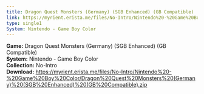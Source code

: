 ```yaml
---
title: Dragon Quest Monsters (Germany) (SGB Enhanced) (GB Compatible)
link: https://myrient.erista.me/files/No-Intro/Nintendo%20-%20Game%20Boy%20Color/Dragon%20Quest%20Monsters%20(Germany)%20(SGB%20Enhanced)%20(GB%20Compatible).zip
type: single1
System: Nintendo - Game Boy Color
---
```

<b>Game:</b> Dragon Quest Monsters (Germany) (SGB Enhanced) (GB Compatible)<br>
<b>System:</b> Nintendo - Game Boy Color<br>
<b>Collection:</b> No-Intro<br>
<b>Download:</b> https://myrient.erista.me/files/No-Intro/Nintendo%20-%20Game%20Boy%20Color/Dragon%20Quest%20Monsters%20(Germany)%20(SGB%20Enhanced)%20(GB%20Compatible).zip